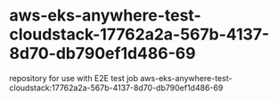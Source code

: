 # aws-eks-anywhere-test-cloudstack-17762a2a-567b-4137-8d70-db790ef1d486-69
repository for use with E2E test job aws-eks-anywhere-test-cloudstack:17762a2a-567b-4137-8d70-db790ef1d486-69
